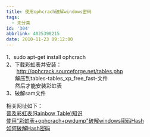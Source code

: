 ```yaml
---
title: 使用ophcrach破解windows密码
tags:
  - 未分类
id: '304'
abbrlink: 4025398215
date: 2010-11-23 09:12:00
---
```


1、sudo apt-get install ophcrach  
2、下载彩虹表并安装：  
       http://ophcrack.sourceforge.net/tables.php  
      解压到tables-tables\_xp\_free\_fast-文件  
      然后才能安装彩虹表  
3、破解sam文件  
  
相关网址如下：  
[普及彩虹表(Rainbow Table)知识](http://www.aiezu.com/Article/Rainbow_Table_Introductions.aspx)  
[使用"彩虹表+ophcrach+pwdump"破解windows密码Hash](http://www.aiezu.com/Article/Rainbow_table_kill_lm.aspx)  
[如何破解Hash密码](http://www.heibai.net/articles/hacker/mimapojie/2010/0607/8049.html)
